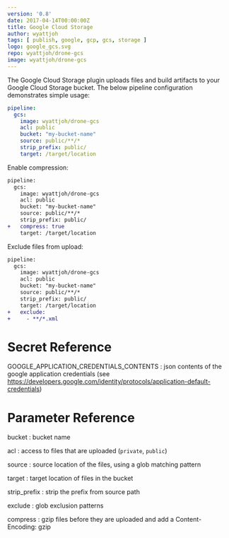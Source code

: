 ```yaml
---
version: '0.8'
date: 2017-04-14T00:00:00Z
title: Google Cloud Storage
author: wyattjoh
tags: [ publish, google, gcp, gcs, storage ]
logo: google_gcs.svg
repo: wyattjoh/drone-gcs
image: wyattjoh/drone-gcs
---
```


The Google Cloud Storage plugin uploads files and build artifacts to your
Google Cloud Storage bucket. The below pipeline configuration demonstrates
simple usage:

```yaml
pipeline:
  gcs:
    image: wyattjoh/drone-gcs
    acl: public
    bucket: "my-bucket-name"
    source: public/**/*
    strip_prefix: public/
    target: /target/location
```

Enable compression:

```diff
pipeline:
  gcs:
    image: wyattjoh/drone-gcs
    acl: public
    bucket: "my-bucket-name"
    source: public/**/*
    strip_prefix: public/
+   compress: true
    target: /target/location
```

Exclude files from upload:

```diff
pipeline:
  gcs:
    image: wyattjoh/drone-gcs
    acl: public
    bucket: "my-bucket-name"
    source: public/**/*
    strip_prefix: public/
    target: /target/location
+   exclude:
+     - **/*.xml
```

# Secret Reference

GOOGLE_APPLICATION_CREDENTIALS_CONTENTS
: json contents of the google application credentials (see https://developers.google.com/identity/protocols/application-default-credentials)

# Parameter Reference

bucket
: bucket name

acl
: access to files that are uploaded (`private`, `public`)

source
: source location of the files, using a glob matching pattern

target
: target location of files in the bucket

strip_prefix
: strip the prefix from source path

exclude
: glob exclusion patterns

compress
: gzip files before they are uploaded and add a Content-Encoding: gzip

